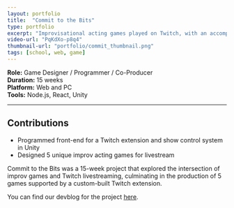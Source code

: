 ```yaml
---
layout: portfolio
title:  "Commit to the Bits"
type: portfolio
excerpt: "Improvisational acting games played on Twitch, with an accompanying extension."
video-url: "PqKdXo-p8q4"
thumbnail-url: "portfolio/commit_thumbnail.png"
tags: [school, web, game]
---
```


**Role:** Game Designer / Programmer / Co-Producer  
**Duration:** 15 weeks  
**Platform:** Web and PC  
**Tools:** Node.js, React, Unity  

<hr />

## Contributions
* Programmed front-end for a Twitch extension and show control system in Unity
* Designed 5 unique improv acting games for livestream

Commit to the Bits was a 15-week project that explored the intersection of improv games and Twitch livestreaming, culminating in the production of 5 games supported by a custom-built Twitch extension.

You can find our devblog for the project [here](https://www.etc.cmu.edu/projects/commit-to-the-bits/).
